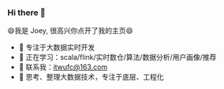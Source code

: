 ### Hi there 👋

😄我是 Joey, 很高兴你点开了我的主页😄

- 🔭 专注于大数据实时开发
- 🌱 正在学习：scala/flink/实时数仓/算法/数据分析/用户画像/推荐
- 👯 联系我：itwufc@163.com
- 🤔 思考、整理大数据技术，专注于底层、工程化

  
